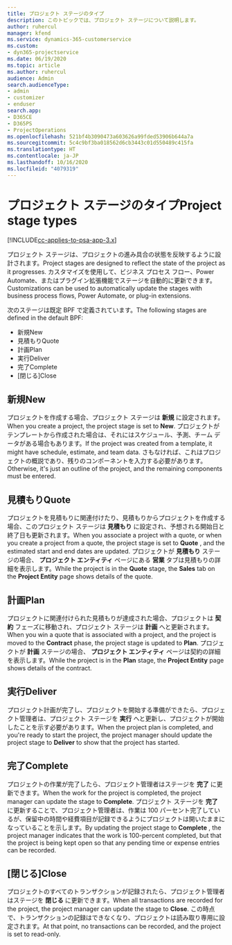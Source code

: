 ```yaml
---
title: プロジェクト ステージのタイプ
description: このトピックでは、プロジェクト ステージについて説明します。
author: ruhercul
manager: kfend
ms.service: dynamics-365-customerservice
ms.custom:
- dyn365-projectservice
ms.date: 06/19/2020
ms.topic: article
ms.author: ruhercul
audience: Admin
search.audienceType:
- admin
- customizer
- enduser
search.app:
- D365CE
- D365PS
- ProjectOperations
ms.openlocfilehash: 521bf4b3090473a603626a99fded53906b644a7a
ms.sourcegitcommit: 5c4c9bf3ba018562d6cb3443c01d550489c415fa
ms.translationtype: HT
ms.contentlocale: ja-JP
ms.lasthandoff: 10/16/2020
ms.locfileid: "4079319"
---
```

# <a name="project-stage-types"></a><span data-ttu-id="3291f-103">プロジェクト ステージのタイプ</span><span class="sxs-lookup"><span data-stu-id="3291f-103">Project stage types</span></span> 

[!INCLUDE[cc-applies-to-psa-app-3.x](../includes/cc-applies-to-psa-app-3x.md)]

<span data-ttu-id="3291f-104">プロジェクト ステージは、プロジェクトの進み具合の状態を反映するように設計されます。</span><span class="sxs-lookup"><span data-stu-id="3291f-104">Project stages are designed to reflect the state of the project as it progresses.</span></span> <span data-ttu-id="3291f-105">カスタマイズを使用して、ビジネス プロセス フロー、Power Automate、またはプラグイン拡張機能でステージを自動的に更新できます。</span><span class="sxs-lookup"><span data-stu-id="3291f-105">Customizations can be used to automatically update the stages with business process flows, Power Automate, or plug-in extensions.</span></span>

<span data-ttu-id="3291f-106">次のステージは既定 BPF で定義されています。</span><span class="sxs-lookup"><span data-stu-id="3291f-106">The following stages are defined in the default BPF:</span></span>

- <span data-ttu-id="3291f-107">新規​​</span><span class="sxs-lookup"><span data-stu-id="3291f-107">New</span></span>
- <span data-ttu-id="3291f-108">見積もり</span><span class="sxs-lookup"><span data-stu-id="3291f-108">Quote</span></span>
- <span data-ttu-id="3291f-109">計画</span><span class="sxs-lookup"><span data-stu-id="3291f-109">Plan</span></span>
- <span data-ttu-id="3291f-110">実行</span><span class="sxs-lookup"><span data-stu-id="3291f-110">Deliver</span></span>
- <span data-ttu-id="3291f-111">完了</span><span class="sxs-lookup"><span data-stu-id="3291f-111">Complete</span></span>
- <span data-ttu-id="3291f-112">[閉じる]</span><span class="sxs-lookup"><span data-stu-id="3291f-112">Close</span></span> 

## <a name="new"></a><span data-ttu-id="3291f-113">新規</span><span class="sxs-lookup"><span data-stu-id="3291f-113">New</span></span>

<span data-ttu-id="3291f-114">プロジェクトを作成する場合、プロジェクト ステージは **新規** に設定されます。</span><span class="sxs-lookup"><span data-stu-id="3291f-114">When you create a project, the project stage is set to **New**.</span></span> <span data-ttu-id="3291f-115">プロジェクトがテンプレートから作成された場合は、それにはスケジュール、予測、チーム データがある場合もあります。</span><span class="sxs-lookup"><span data-stu-id="3291f-115">If the project was created from a template, it might have schedule, estimate, and team data.</span></span> <span data-ttu-id="3291f-116">さもなければ、これはプロジェクトの概説であり、残りのコンポーネントを入力する必要があります。</span><span class="sxs-lookup"><span data-stu-id="3291f-116">Otherwise, it's just an outline of the project, and the remaining components must be entered.</span></span>

## <a name="quote"></a><span data-ttu-id="3291f-117">見積もり</span><span class="sxs-lookup"><span data-stu-id="3291f-117">Quote</span></span>

<span data-ttu-id="3291f-118">プロジェクトを見積もりに関連付けたり、見積もりからプロジェクトを作成する場合、このプロジェクト ステージは **見積もり** に設定され、予想される開始日と終了日も更新されます。</span><span class="sxs-lookup"><span data-stu-id="3291f-118">When you associate a project with a quote, or when you create a project from a quote, the project stage is set to **Quote** , and the estimated start and end dates are updated.</span></span> <span data-ttu-id="3291f-119">プロジェクトが **見積もり** ステージの場合、 **プロジェクト エンティティ** ページにある **営業** タブは見積もりの詳細を表示します。</span><span class="sxs-lookup"><span data-stu-id="3291f-119">While the project is in the **Quote** stage, the **Sales** tab on the **Project Entity** page shows details of the quote.</span></span>

## <a name="plan"></a><span data-ttu-id="3291f-120">計画</span><span class="sxs-lookup"><span data-stu-id="3291f-120">Plan</span></span>

<span data-ttu-id="3291f-121">プロジェクトに関連付けられた見積もりが達成された場合、プロジェクトは **契約** フェーズに移動され、プロジェクト ステージは **計画** へと更新されます。</span><span class="sxs-lookup"><span data-stu-id="3291f-121">When you win a quote that is associated with a project, and the project is moved to the **Contract** phase, the project stage is updated to **Plan**.</span></span> <span data-ttu-id="3291f-122">プロジェクトが **計画** ステージの場合、 **プロジェクト エンティティ** ページは契約の詳細を表示します。</span><span class="sxs-lookup"><span data-stu-id="3291f-122">While the project is in the **Plan** stage, the **Project Entity** page shows details of the contract.</span></span>

## <a name="deliver"></a><span data-ttu-id="3291f-123">実行</span><span class="sxs-lookup"><span data-stu-id="3291f-123">Deliver</span></span>

<span data-ttu-id="3291f-124">プロジェクト計画が完了し、プロジェクトを開始する準備ができたら、プロジェクト管理者は、プロジェクト ステージを **実行** へと更新し、プロジェクトが開始したことを示す必要があります。</span><span class="sxs-lookup"><span data-stu-id="3291f-124">When the project plan is completed, and you're ready to start the project, the project manager should update the project stage to **Deliver** to show that the project has started.</span></span>

## <a name="complete"></a><span data-ttu-id="3291f-125">完了</span><span class="sxs-lookup"><span data-stu-id="3291f-125">Complete</span></span> 

<span data-ttu-id="3291f-126">プロジェクトの作業が完了したら、プロジェクト管理者はステージを **完了** に更新できます。</span><span class="sxs-lookup"><span data-stu-id="3291f-126">When the work for the project is completed, the project manager can update the stage to **Complete**.</span></span> <span data-ttu-id="3291f-127">プロジェクト ステージを **完了** に更新することで、プロジェクト管理者は、作業は 100 パーセント完了しているが、保留中の時間や経費項目が記録できるようにプロジェクトは開いたままになっていることを示します。</span><span class="sxs-lookup"><span data-stu-id="3291f-127">By updating the project stage to **Complete** , the project manager indicates that the work is 100-percent completed, but that the project is being kept open so that any pending time or expense entries can be recorded.</span></span>

## <a name="close"></a><span data-ttu-id="3291f-128">[閉じる]</span><span class="sxs-lookup"><span data-stu-id="3291f-128">Close</span></span>

<span data-ttu-id="3291f-129">プロジェクトのすべてのトランザクションが記録されたら、プロジェクト管理者はステージを **閉じる** に更新できます。</span><span class="sxs-lookup"><span data-stu-id="3291f-129">When all transactions are recorded for the project, the project manager can update the stage to **Close**.</span></span> <span data-ttu-id="3291f-130">この時点で、トランザクションの記録はできなくなり、プロジェクトは読み取り専用に設定されます。</span><span class="sxs-lookup"><span data-stu-id="3291f-130">At that point, no transactions can be recorded, and the project is set to read-only.</span></span>
